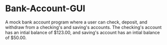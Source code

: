 # Bank-Account-GUI

A mock bank account program where a user can check, deposit, and withdraw from 
a checking's and saving's accounts. The checking's account has an intial balance of $123.00, 
and saving's account has an intial balance of $50.00. 
